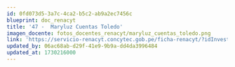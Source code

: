 ```yaml
---
id: 0fd073d5-3a7c-4ca2-b5c2-ab9a2ec7456c
blueprint: doc_renacyt
title: '47 -  Maryluz Cuentas Toledo'
imagen_docente: fotos_docentes_renacyt/maryluz_cuentas_toledo.png
link: 'https://servicio-renacyt.concytec.gob.pe/ficha-renacyt/?idInvestigador=13799'
updated_by: 06ac68ab-d29f-41e9-9b9a-dd4da3996484
updated_at: 1730216000
---
```


